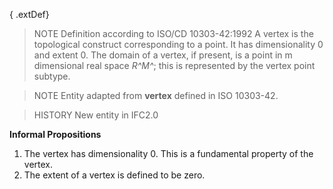 { .extDef}

<!-- end of short definition -->

> NOTE Definition according to ISO/CD 10303-42:1992
> A vertex is the topological construct corresponding to a point. It has dimensionality 0 and extent 0. The domain of a vertex, if present, is a point in m dimensional real space _R^M^_; this is represented by the vertex point subtype.

> NOTE Entity adapted from **vertex** defined in ISO 10303-42.

> HISTORY New entity in IFC2.0

**Informal Propositions**

1. The vertex has dimensionality 0. This is a fundamental property of the vertex.
2. The extent of a vertex is defined to be zero.

